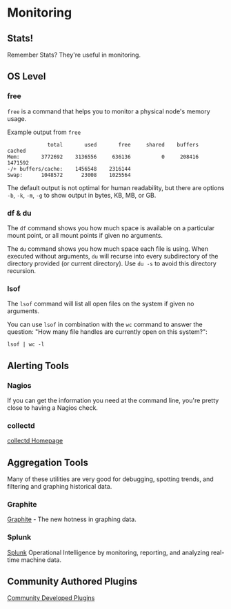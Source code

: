 # Monitoring

## Stats!

Remember Stats? They're useful in monitoring.

## OS Level

### free

`free` is a command that helps you to monitor a physical node's memory usage.

Example output from `free`

```
             total       used       free     shared    buffers     cached
Mem:       3772692    3136556     636136          0     208416    1471592
-/+ buffers/cache:    1456548    2316144
Swap:      1048572      23008    1025564
```

The default output is not optimal for human readability, but there are options `-b`, `-k`, `-m`, `-g`  to show output in bytes, KB, MB, or GB.

### df & du

The `df` command shows you how much space is available on a particular mount point, or all mount points if given no arguments.

The `du` command shows you how much space each file is using. When executed without arguments, `du` will recurse into every subdirectory of the directory provided (or current directory). Use `du -s` to avoid this directory recursion.

### lsof

The `lsof` command will list all open files on the system if given no arguments.

You can use `lsof` in combination with the `wc` command to answer the question: "How many file handles are currently open on this system?":

    lsof | wc -l

## Alerting Tools

### Nagios

If you can get the information you need at the command line, you're pretty close to having a Nagios check.

### collectd

[collectd Homepage](http://collectd.org/)

## Aggregation Tools

Many of these utilities are very good for debugging, spotting trends, and filtering and graphing historical data.

### Graphite

[Graphite](http://graphite.wikidot.com/) - The new hotness in graphing data.

### Splunk

[Splunk](http://www.splunk.com/) Operational Intelligence by monitoring, reporting, and analyzing real-time machine data.

## Community Authored Plugins
[Community Developed Plugins](http://wiki.basho.com/Community-Developed-Libraries-and-Projects.html#Monitoring%2C-Management%2C-and-GUI-Tools)
